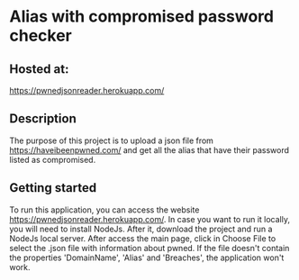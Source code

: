 # Alias with compromised password checker

## Hosted at:
https://pwnedjsonreader.herokuapp.com/

## Description
The purpose of this project is to upload a json file from https://haveibeenpwned.com/ and get all the alias that
have their password listed as compromised.

## Getting started
To run this application, you can access the website https://pwnedjsonreader.herokuapp.com/.
In case you want to run it locally, you will need to install NodeJs. After it, download the project and run a NodeJs local server.
After access the main page, click in Choose File to select the .json file with information about pwned.
If the file doesn't contain the properties 'DomainName', 'Alias' and 'Breaches', the application won't work.
